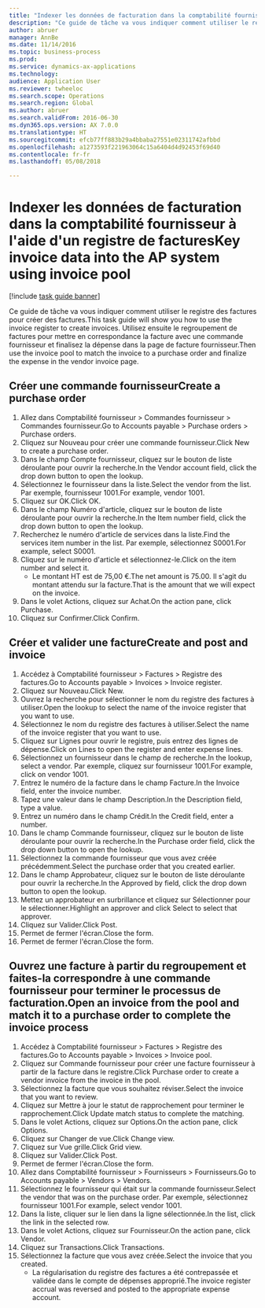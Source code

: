```yaml
--- 
title: "Indexer les données de facturation dans la comptabilité fournisseur à l'aide d'un registre de factures"
description: "Ce guide de tâche va vous indiquer comment utiliser le registre des factures pour créer des factures."
author: abruer
manager: AnnBe
ms.date: 11/14/2016
ms.topic: business-process
ms.prod: 
ms.service: dynamics-ax-applications
ms.technology: 
audience: Application User
ms.reviewer: twheeloc
ms.search.scope: Operations
ms.search.region: Global
ms.author: abruer
ms.search.validFrom: 2016-06-30
ms.dyn365.ops.version: AX 7.0.0
ms.translationtype: HT
ms.sourcegitcommit: efcb77ff883b29a4bbaba27551e02311742afbbd
ms.openlocfilehash: a1273593f221963064c15a6404d4d92453f69d40
ms.contentlocale: fr-fr
ms.lasthandoff: 05/08/2018

---
```

# <a name="key-invoice-data-into-the-ap-system-using-invoice-pool"></a><span data-ttu-id="ffe57-103">Indexer les données de facturation dans la comptabilité fournisseur à l'aide d'un registre de factures</span><span class="sxs-lookup"><span data-stu-id="ffe57-103">Key invoice data into the AP system using invoice pool</span></span>

[!include [task guide banner](../../includes/task-guide-banner.md)]

<span data-ttu-id="ffe57-104">Ce guide de tâche va vous indiquer comment utiliser le registre des factures pour créer des factures.</span><span class="sxs-lookup"><span data-stu-id="ffe57-104">This task guide will show you how to use the invoice register to create invoices.</span></span>  <span data-ttu-id="ffe57-105">Utilisez ensuite le regroupement de factures pour mettre en correspondance la facture avec une commande fournisseur et finalisez la dépense dans la page de facture fournisseur.</span><span class="sxs-lookup"><span data-stu-id="ffe57-105">Then use the invoice pool to match the invoice to a purchase order and finalize the expense in the vendor invoice page.</span></span>


## <a name="create-a-purchase-order"></a><span data-ttu-id="ffe57-106">Créer une commande fournisseur</span><span class="sxs-lookup"><span data-stu-id="ffe57-106">Create a purchase order</span></span>
1. <span data-ttu-id="ffe57-107">Allez dans Comptabilité fournisseur > Commandes fournisseur > Commandes fournisseur.</span><span class="sxs-lookup"><span data-stu-id="ffe57-107">Go to Accounts payable > Purchase orders > Purchase orders.</span></span>
2. <span data-ttu-id="ffe57-108">Cliquez sur Nouveau pour créer une commande fournisseur.</span><span class="sxs-lookup"><span data-stu-id="ffe57-108">Click New to create a purchase order.</span></span>
3. <span data-ttu-id="ffe57-109">Dans le champ Compte fournisseur, cliquez sur le bouton de liste déroulante pour ouvrir la recherche.</span><span class="sxs-lookup"><span data-stu-id="ffe57-109">In the Vendor account field, click the drop down button to open the lookup.</span></span>
4. <span data-ttu-id="ffe57-110">Sélectionnez le fournisseur dans la liste.</span><span class="sxs-lookup"><span data-stu-id="ffe57-110">Select the vendor from the list.</span></span> <span data-ttu-id="ffe57-111">Par exemple, fournisseur 1001.</span><span class="sxs-lookup"><span data-stu-id="ffe57-111">For example, vendor 1001.</span></span>
5. <span data-ttu-id="ffe57-112">Cliquez sur OK.</span><span class="sxs-lookup"><span data-stu-id="ffe57-112">Click OK.</span></span>
6. <span data-ttu-id="ffe57-113">Dans le champ Numéro d'article, cliquez sur le bouton de liste déroulante pour ouvrir la recherche.</span><span class="sxs-lookup"><span data-stu-id="ffe57-113">In the Item number field, click the drop down button to open the lookup.</span></span>
7. <span data-ttu-id="ffe57-114">Recherchez le numéro d'article de services dans la liste.</span><span class="sxs-lookup"><span data-stu-id="ffe57-114">Find the services item number in the list.</span></span> <span data-ttu-id="ffe57-115">Par exemple, sélectionnez S0001.</span><span class="sxs-lookup"><span data-stu-id="ffe57-115">For example, select S0001.</span></span>
8. <span data-ttu-id="ffe57-116">Cliquez sur le numéro d'article et sélectionnez-le.</span><span class="sxs-lookup"><span data-stu-id="ffe57-116">Click on the item number and select it.</span></span>
    * <span data-ttu-id="ffe57-117">Le montant HT est de 75,00 €.</span><span class="sxs-lookup"><span data-stu-id="ffe57-117">The net amount is 75.00.</span></span>  <span data-ttu-id="ffe57-118">Il s'agit du montant attendu sur la facture.</span><span class="sxs-lookup"><span data-stu-id="ffe57-118">That is the amount that we will expect on the invoice.</span></span>  
9. <span data-ttu-id="ffe57-119">Dans le volet Actions, cliquez sur Achat.</span><span class="sxs-lookup"><span data-stu-id="ffe57-119">On the action pane, click Purchase.</span></span>
10. <span data-ttu-id="ffe57-120">Cliquez sur Confirmer.</span><span class="sxs-lookup"><span data-stu-id="ffe57-120">Click Confirm.</span></span>

## <a name="create-and-post-and-invoice"></a><span data-ttu-id="ffe57-121">Créer et valider une facture</span><span class="sxs-lookup"><span data-stu-id="ffe57-121">Create and post and invoice</span></span>
1. <span data-ttu-id="ffe57-122">Accédez à Comptabilité fournisseur > Factures > Registre des factures.</span><span class="sxs-lookup"><span data-stu-id="ffe57-122">Go to Accounts payable > Invoices > Invoice register.</span></span>
2. <span data-ttu-id="ffe57-123">Cliquez sur Nouveau.</span><span class="sxs-lookup"><span data-stu-id="ffe57-123">Click New.</span></span>
3. <span data-ttu-id="ffe57-124">Ouvrez la recherche pour sélectionner le nom du registre des factures à utiliser.</span><span class="sxs-lookup"><span data-stu-id="ffe57-124">Open the lookup to select the name of the invoice register that you want to use.</span></span>
4. <span data-ttu-id="ffe57-125">Sélectionnez le nom du registre des factures à utiliser.</span><span class="sxs-lookup"><span data-stu-id="ffe57-125">Select the name of the invoice register that you want to use.</span></span>
5. <span data-ttu-id="ffe57-126">Cliquez sur Lignes pour ouvrir le registre, puis entrez des lignes de dépense.</span><span class="sxs-lookup"><span data-stu-id="ffe57-126">Click on Lines to open the register and enter expense lines.</span></span>
6. <span data-ttu-id="ffe57-127">Sélectionnez un fournisseur dans le champ de recherche.</span><span class="sxs-lookup"><span data-stu-id="ffe57-127">In the lookup, select a vendor.</span></span> <span data-ttu-id="ffe57-128">Par exemple, cliquez sur fournisseur 1001.</span><span class="sxs-lookup"><span data-stu-id="ffe57-128">For example, click on vendor 1001.</span></span>
7. <span data-ttu-id="ffe57-129">Entrez le numéro de la facture dans le champ Facture.</span><span class="sxs-lookup"><span data-stu-id="ffe57-129">In the Invoice field, enter the invoice number.</span></span>
8. <span data-ttu-id="ffe57-130">Tapez une valeur dans le champ Description.</span><span class="sxs-lookup"><span data-stu-id="ffe57-130">In the Description field, type a value.</span></span>
9. <span data-ttu-id="ffe57-131">Entrez un numéro dans le champ Crédit.</span><span class="sxs-lookup"><span data-stu-id="ffe57-131">In the Credit field, enter a number.</span></span>
10. <span data-ttu-id="ffe57-132">Dans le champ Commande fournisseur, cliquez sur le bouton de liste déroulante pour ouvrir la recherche.</span><span class="sxs-lookup"><span data-stu-id="ffe57-132">In the Purchase order field, click the drop down button to open the lookup.</span></span>
11. <span data-ttu-id="ffe57-133">Sélectionnez la commande fournisseur que vous avez créée précédemment.</span><span class="sxs-lookup"><span data-stu-id="ffe57-133">Select the purchase order that you created earlier.</span></span>
12. <span data-ttu-id="ffe57-134">Dans le champ Approbateur, cliquez sur le bouton de liste déroulante pour ouvrir la recherche.</span><span class="sxs-lookup"><span data-stu-id="ffe57-134">In the Approved by field, click the drop down button to open the lookup.</span></span>
13. <span data-ttu-id="ffe57-135">Mettez un approbateur en surbrillance et cliquez sur Sélectionner pour le sélectionner.</span><span class="sxs-lookup"><span data-stu-id="ffe57-135">Highlight an approver and click Select to select that approver.</span></span>
14. <span data-ttu-id="ffe57-136">Cliquez sur Valider.</span><span class="sxs-lookup"><span data-stu-id="ffe57-136">Click Post.</span></span>
15. <span data-ttu-id="ffe57-137">Permet de fermer l'écran.</span><span class="sxs-lookup"><span data-stu-id="ffe57-137">Close the form.</span></span>
16. <span data-ttu-id="ffe57-138">Permet de fermer l'écran.</span><span class="sxs-lookup"><span data-stu-id="ffe57-138">Close the form.</span></span>

## <a name="open-an-invoice-from-the-pool-and-match-it-to-a-purchase-order-to-complete-the-invoice-process"></a><span data-ttu-id="ffe57-139">Ouvrez une facture à partir du regroupement et faites-la correspondre à une commande fournisseur pour terminer le processus de facturation.</span><span class="sxs-lookup"><span data-stu-id="ffe57-139">Open an invoice from the pool and match it to a purchase order to complete the invoice process</span></span>
1. <span data-ttu-id="ffe57-140">Accédez à Comptabilité fournisseur > Factures > Registre des factures.</span><span class="sxs-lookup"><span data-stu-id="ffe57-140">Go to Accounts payable > Invoices > Invoice pool.</span></span>
2. <span data-ttu-id="ffe57-141">Cliquez sur Commande fournisseur pour créer une facture fournisseur à partir de la facture dans le registre.</span><span class="sxs-lookup"><span data-stu-id="ffe57-141">Click Purchase order to create a vendor invoice from the invoice in the pool.</span></span>
3. <span data-ttu-id="ffe57-142">Sélectionnez la facture que vous souhaitez réviser.</span><span class="sxs-lookup"><span data-stu-id="ffe57-142">Select the invoice that you want to review.</span></span>
4. <span data-ttu-id="ffe57-143">Cliquez sur Mettre à jour le statut de rapprochement pour terminer le rapprochement.</span><span class="sxs-lookup"><span data-stu-id="ffe57-143">Click Update match status to complete the matching.</span></span>
5. <span data-ttu-id="ffe57-144">Dans le volet Actions, cliquez sur Options.</span><span class="sxs-lookup"><span data-stu-id="ffe57-144">On the action pane, click Options.</span></span>
6. <span data-ttu-id="ffe57-145">Cliquez sur Changer de vue.</span><span class="sxs-lookup"><span data-stu-id="ffe57-145">Click Change view.</span></span>
7. <span data-ttu-id="ffe57-146">Cliquez sur Vue grille.</span><span class="sxs-lookup"><span data-stu-id="ffe57-146">Click Grid view.</span></span>
8. <span data-ttu-id="ffe57-147">Cliquez sur Valider.</span><span class="sxs-lookup"><span data-stu-id="ffe57-147">Click Post.</span></span>
9. <span data-ttu-id="ffe57-148">Permet de fermer l'écran.</span><span class="sxs-lookup"><span data-stu-id="ffe57-148">Close the form.</span></span>
10. <span data-ttu-id="ffe57-149">Allez dans Comptabilité fournisseur > Fournisseurs > Fournisseurs.</span><span class="sxs-lookup"><span data-stu-id="ffe57-149">Go to Accounts payable > Vendors > Vendors.</span></span>
11. <span data-ttu-id="ffe57-150">Sélectionnez le fournisseur qui était sur la commande fournisseur.</span><span class="sxs-lookup"><span data-stu-id="ffe57-150">Select the vendor that was on the purchase order.</span></span> <span data-ttu-id="ffe57-151">Par exemple, sélectionnez fournisseur 1001.</span><span class="sxs-lookup"><span data-stu-id="ffe57-151">For example, select vendor 1001.</span></span>
12. <span data-ttu-id="ffe57-152">Dans la liste, cliquer sur le lien dans la ligne sélectionnée.</span><span class="sxs-lookup"><span data-stu-id="ffe57-152">In the list, click the link in the selected row.</span></span>
13. <span data-ttu-id="ffe57-153">Dans le volet Actions, cliquez sur Fournisseur.</span><span class="sxs-lookup"><span data-stu-id="ffe57-153">On the action pane, click Vendor.</span></span>
14. <span data-ttu-id="ffe57-154">Cliquez sur Transactions.</span><span class="sxs-lookup"><span data-stu-id="ffe57-154">Click Transactions.</span></span>
15. <span data-ttu-id="ffe57-155">Sélectionnez la facture que vous avez créée.</span><span class="sxs-lookup"><span data-stu-id="ffe57-155">Select the invoice that you created.</span></span>
    * <span data-ttu-id="ffe57-156">La régularisation du registre des factures a été contrepassée et validée dans le compte de dépenses approprié.</span><span class="sxs-lookup"><span data-stu-id="ffe57-156">The invoice register accrual was reversed and posted to the appropriate expense account.</span></span>  


